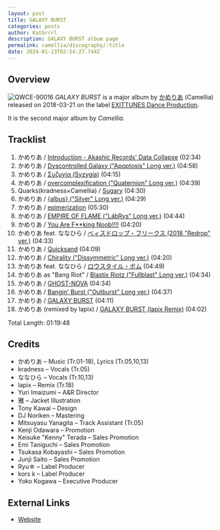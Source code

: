 ```yaml
---
layout: post
title: GALAXY BURST
categories: posts
author: KatGrrrl
description: GALAXY BURST album page
permalink: camellia/discography/:title
date: 2024-01-23T02:54:27.744Z
---
```


## Overview

![QWCE-90016](https://cdn.camellia.wiki/images/camellia/albums/QWCE-90016.jpg)
*GALAXY BURST* is a major album by [かめりあ](/camellia) (Camellia) released on 2018-03-21 on the label [EXITTUNES Dance Production](#).

It is the second major album by *Camellia*.

## Tracklist

1. かめりあ / [Introduction - Akashic Records' Data Collapse](<{% link postsInclude/_posts/camellia/songs/Introduction-Akashic-Records-Data-Collapse/2024-03-25-Introduction-Akashic-Records-Data-Collapse.md %}>) (02:34)
2. かめりあ / [Dyscontrolled Galaxy ("Apoptosis" Long ver.)](<{% link postsInclude/_posts/camellia/songs/Dyscontrolled-Galaxy/2024-03-25-Dyscontrolled-Galaxy.md %}>) (04:58)
3. かめりあ / [Συζυγία (Syzygía)](<{% link postsInclude/_posts/camellia/songs/Syzygia/2024-03-25-Syzygia.md %}>) (04:15)
4. かめりあ / [overcomplexification ("Quaternion" Long ver.)](<{% link postsInclude/_posts/camellia/songs/overcomplexification/2024-03-25-overcomplexification.md %}>) (04:39)
5. Quarks(kradness×Camellia) / [Sugary](<{% link postsInclude/_posts/camellia/songs/Sugary/2024-03-25-Sugary.md %}>) (04:30)
6. かめりあ / [{albus} ("Silver" Long ver.)](<{% link postsInclude/_posts/camellia/songs/albus/2024-03-25-albus.md %}>) (04:29)
7. かめりあ / [epimerization](<{% link postsInclude/_posts/camellia/songs/epimerization/2024-03-25-epimerization.md %}>) (05:30)
8. かめりあ / [EMPIRE OF FLAME ("LábRys" Long ver.)](<{% link postsInclude/_posts/camellia/songs/EMPIRE-OF-FLAME/2024-03-25-EMPIRE-OF-FLAME.md %}>) (04:44)
9. かめりあ / [You Are F**king Noob!!!!](<{% link postsInclude/_posts/camellia/songs/You-Are-F--king-Noob/2024-03-25-You-Are-F--king-Noob.md %}>) (04:20)
10. かめりあ feat. ななひら / [べィスドロップ・フリークス (2018 "Redrop" ver.)](<{% link postsInclude/_posts/camellia/songs/Bassdrop-Freaks/2024-03-25-Bassdrop-Freaks.md %}>) (04:33)
11. かめりあ / [Quicksand](<{% link postsInclude/_posts/camellia/songs/Quicksand/2024-03-25-Quicksand.md %}>) (04:09)
12. かめりあ / [Chirality ("Dissymmetric" Long ver.)](<{% link postsInclude/_posts/camellia/songs/Chirality/2024-03-25-Chirality.md %}>) (04:20)
13. かめりあ feat. ななひら / [ロウスタイル・ボム](<{% link postsInclude/_posts/camellia/songs/Lowstyle-Bomb/2024-03-25-Lowstyle-Bomb.md %}>) (04:49)
14. かめりあ as "Bang Riot" / [Blastix Riotz ("Fullblast" Long ver.)](<{% link postsInclude/_posts/camellia/songs/Blastix-Riotz/2024-03-25-Blastix-Riotz.md %}>) (04:34)
15. かめりあ / [GHOST-NOVA](<{% link postsInclude/_posts/camellia/songs/GHOST-NOVA/2024-03-25-GHOST-NOVA.md %}>) (04:34)
16. かめりあ / [Bangin' Burst ("Outburst" Long ver.)](<{% link postsInclude/_posts/camellia/songs/Bangin-Burst/2024-03-25-Bangin-Burst.md %}>) (04:37)
17. かめりあ / [GALAXY BURST](<{% link postsInclude/_posts/camellia/songs/GALAXY-BURST-song/2024-03-25-GALAXY-BURST-song.md %}>) (04:11)
18. かめりあ (remixed by lapix) / [GALAXY BURST (lapix Remix)](<{% link postsInclude/_posts/camellia/songs/GALAXY-BURST-song/2024-03-25-GALAXY-BURST-song.md %}>) (04:02)

Total Length: 01:19:48

## Credits

* かめりあ – Music (Tr.01-18), Lyrics (Tr.05,10,13)
* kradness – Vocals (Tr.05)
* ななひら – Vocals (Tr.10,13)
* lapix – Remix (Tr.18)
* Yuri Imaizumi – A&R Director
* 雅 – Jacket Illustration
* Tony Kawai – Design
* DJ Noriken – Mastering
* Mitsuyasu Yanagita – Track Assistant (Tr.05)
* Kenji Odawara – Promotion
* Keisuke "Kenny" Terada – Sales Promotion
* Emi Taniguchi – Sales Promotion
* Tsukasa Kobayashi – Sales Promotion
* Junji Saito – Sales Promotion
* Ryu☆ – Label Producer
* kors k – Label Producer
* Yoko Kogawa – Executive Producer

## External Links

* [Website](http://camellialapix.extsm.com/)

